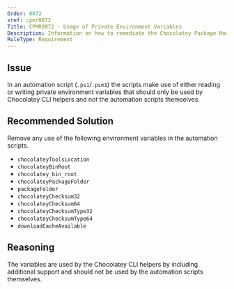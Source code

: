 ```yaml
---
Order: 0072
xref: cpmr0072
Title: CPMR0072 - Usage of Private Environment Variables
Description: Information on how to remediate the Chocolatey Package Moderation Rule 0072
RuleType: Requirement
---
```


<?! Include "../../../../../shared/package-validator-rule-requirement.txt" /?>

## Issue

In an automation script (`.ps1`/`.psm1`) the scripts make use of either reading or writing private environment variables that should only be used by Chocolatey CLI helpers and not the automation scripts themselves.

## Recommended Solution

Remove any use of the following environment variables in the automation scripts.

- `chocolateyToolsLocation`
- `chocolateyBinRoot`
- `chocolatey_bin_root`
- `chocolateyPackageFolder`
- `packageFolder`
- `chocolateyChecksum32`
- `chocolateyChecksum64`
- `chocolateyChecksumType32`
- `chocolateyChecksumType64` 
- `downloadCacheAvailable`

## Reasoning

The variables are used by the Chocolatey CLI helpers by including additional support and should not be used by the automation scripts themselves.
